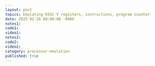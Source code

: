 ```yaml
---
layout: post
topics: Emulating RISC-V registers, instructions, program counter
date: 2025-02-26 08:00:00 -0800
notes1: 
code1: 
video1: 
notes2: 
code2: 
video2: 
category: processor-emulation
published: true
---
```

